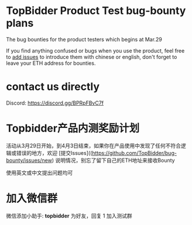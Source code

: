 # TopBidder Product Test bug-bounty plans
The bug bounties for the product testers which begins at Mar.29

If you find anything confused or bugs when you use the product, feel free to [add issues](https://github.com/TopBidder/bug-bounty/issues/new) to introduce them with chinese or english, don't forget to leave your ETH address for bounties.

# contact us directly
Discord: https://discord.gg/BPRpFBvC7f



# Topbidder产品内测奖励计划
活动从3月29日开始，到4月3日结束，如果你在产品使用中发现了任何不符合逻辑或错误的地方，欢迎 [提交Issues]((https://github.com/TopBidder/bug-bounty/issues/new) 说明情况，别忘了留下自己的ETH地址来接收Bounty

使用英文或中文提出问题均可

# 加入微信群
微信添加小助手: **topbidder** 为好友，回复 1 加入测试群
